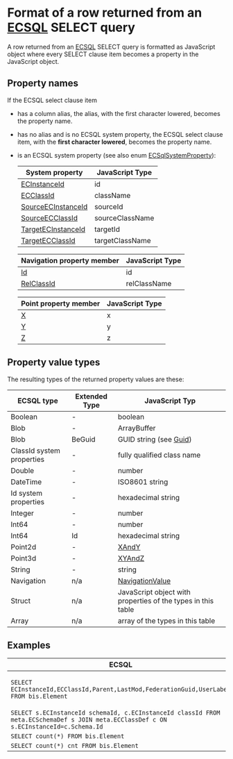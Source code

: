 # Format of a row returned from an [ECSQL](./ECSQL.md) SELECT query

A row returned from an [ECSQL](./ECSQL.md) SELECT query is formatted as JavaScript object where every SELECT clause item becomes a property in the JavaScript object.

## Property names

If the ECSQL select clause item

- has a column alias, the alias, with the first character lowered, becomes the property name.
- has no alias and is no ECSQL system property, the ECSQL select clause item, with the **first character lowered**, becomes the property name.
- is an ECSQL system property (see also enum [ECSqlSystemProperty]($common)):

  System property | JavaScript Type
  --- | ---
  [ECInstanceId](./ECSQL.md#ECInstanceId-and-ECClassId) | id
  [ECClassId](./ECSQL.md#ECInstanceId-and-ECClassId) | className
  [SourceECInstanceId](./ECSQL.md#ecrelationshipclasses) | sourceId
  [SourceECClassId](./ECSQL.md#ecrelationshipclasses) | sourceClassName
  [TargetECInstanceId](./ECSQ.mdL#ecrelationshipclasses) | targetId
  [TargetECClassId](./ECSQL.md#ecrelationshipclasses) | targetClassName

  Navigation property member | JavaScript Type
  --- | ---
  [Id](./ECSQL.md#navigation-properties) | id
  [RelClassId](./ECSQL.md#navigation-properties) | relClassName

  Point property member | JavaScript Type
  --- | ---
  [X](./ECSQL.md#points) | x
  [Y](./ECSQL.md#points) | y
  [Z](./ECSQL.md#points) | z

## Property value types

The resulting types of the returned property values are these:

ECSQL type | Extended Type | JavaScript Typ
---------- | ------------- | ---------------
Boolean    | -             | boolean
Blob       | -             | ArrayBuffer
Blob       | BeGuid        | GUID string (see [Guid]($bentleyjs-core))
ClassId system properties | - | fully qualified class name
Double     | -             | number
DateTime   | -             | ISO8601 string
Id system properties | -   | hexadecimal string
Integer    | -             | number
Int64      | -             | number
Int64      | Id            | hexadecimal string
Point2d    | -             | [XAndY]($geometry-core)
Point3d    | -             | [XYAndZ]($geometry-core)
String     | -             | string
Navigation | n/a           | [NavigationValue]($common)
Struct     | n/a           | JavaScript object with properties of the types in this table
Array      | n/a           | array of the types in this table

## Examples

ECSQL | Row
----- | ---
`SELECT ECInstanceId,ECClassId,Parent,LastMod,FederationGuid,UserLabel FROM bis.Element` | `{id:"0x132", className:"generic.PhysicalObject", parent:{id:"0x444", relClassName:"bis.ElementOwnsChildElements"},lastMod:"2018-02-27T14:12:55.000Z",federationGuid:"274e25dc-8407-11e7-bb31-be2e44b06b34",userLabel:"My element"}`
`SELECT s.ECInstanceId schemaId, c.ECInstanceId classId FROM meta.ECSchemaDef s JOIN meta.ECClassDef c ON s.ECInstanceId=c.Schema.Id` | `{schemaId:"0x132", classId:"0x332"}`
`SELECT count(*) FROM bis.Element` | `{"count(*)": 31241}`
`SELECT count(*) cnt FROM bis.Element` | `{cnt: 31241}`
